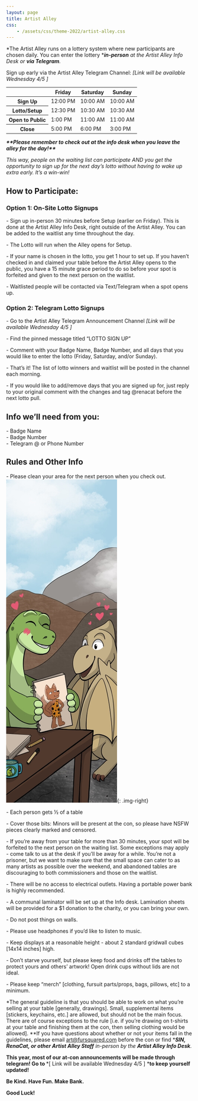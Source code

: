 ```yaml
---
layout: page
title: Artist Alley
css:
    - /assets/css/theme-2022/artist-alley.css
---
```

*The Artist Alley runs on a lottery system where new participants are chosen daily. You can enter the lottery&nbsp;****in-person*** *at the Artist Alley Info Desk or&nbsp;****via Telegram****.*

Sign up early via the Artist Alley Telegram Channel: *\[Link will be available Wednesday 4/5 \]*

<table><thead><tr><th> </th><th>Friday</th><th>Saturday</th><th>Sunday</th></tr></thead><tbody><tr><th>Sign Up</th><td>12:00 PM</td><td>10:00 AM</td><td>10:00 AM</td></tr><tr><th>Lotto/Setup</th><td>12:30 PM</td><td>10:30 AM</td><td>10:30 AM</td></tr><tr><th>Open to Public</th><td>1:00 PM</td><td>11:00 AM</td><td>11:00 AM</td></tr><tr><th>Close</th><td>5:00 PM</td><td>6:00 PM</td><td>3:00 PM</td></tr></tbody></table>

***\*\*Please remember to check out at the info desk when you leave the alley for the day!\*\****

*This way, people on the waiting list can participate AND you get the opportunity to sign up for the next day’s lotto without having to wake up extra early. It’s a win-win!*

## **How to Participate:**

### **Option 1: On-Site Lotto Signups**

\- Sign up in-person 30 minutes before Setup (earlier on Friday). This is done at the Artist Alley Info Desk, right outside of the Artist Alley. You can be added to the waitlist any time throughout the day.

\- The Lotto will run when the Alley opens for Setup.

\- If your name is chosen in the lotto, you get 1 hour to set up. If you haven’t checked in and claimed your table before the Artist Alley opens to the public, you have a 15 minute grace period to do so before your spot is forfeited and given to the next person on the waitlist.

\- Waitlisted people will be contacted via Text/Telegram when a spot opens up.

### **Option 2: Telegram Lotto Signups**

\- Go to the Artist Alley Telegram Announcement Channel *\[Link will be available Wednesday 4/5 \]*

\- Find the pinned message titled “LOTTO SIGN UP”

\- Comment with your Badge Name, Badge Number, and all days that you would like to enter the lotto (Friday, Saturday, and/or Sunday).

\- That’s it! The list of lotto winners and waitlist will be posted in the channel each morning.

\- If you would like to add/remove days that you are signed up for, just reply to your original comment with the changes and tag @renacat before the next lotto pull.

## **Info we’ll need from you:**

\- Badge Name<br>\- Badge Number<br>\- Telegram @ or Phone Number

## **Rules and Other Info**

\- Please clean your area for the next person when you check out.![](/uploads/artist-alley-2023-min-shrunk.jpg){: .img-right}

\- Each person gets ½ of a table

\- Cover those bits: Minors will be present at the con, so please have NSFW pieces clearly marked and censored.

\- If you’re away from your table for more than 30 minutes, your spot will be forfeited to the next person on the waiting list. Some exceptions may apply - come talk to us at the desk if you’ll be away for a while. You’re not a prisoner, but we want to make sure that the small space can cater to as many artists as possible over the weekend, and abandoned tables are discouraging to both commissioners and those on the waitlist.

\- There will be no access to electrical outlets. Having a portable power bank is highly recommended.

\- A communal laminator will be set up at the Info desk. Lamination sheets will be provided for a $1 donation to the charity, or you can bring your own.

\- Do not post things on walls.

\- Please use headphones if you’d like to listen to music.

\- Keep displays at a reasonable height - about 2 standard gridwall cubes \[14x14 inches\] high.&nbsp;

\- Don’t starve yourself, but please keep food and drinks off the tables to protect yours and others’ artwork! Open drink cups without lids are not ideal.

\- Please keep “merch” \[clothing, fursuit parts/props, bags, pillows, etc\] to a minimum.

*The general guideline is that you should be able to work on what you’re selling at your table \[generally, drawings\]. Small, supplemental items \[stickers, keychains, etc.\] are allowed, but should not be the main focus. There are of course exceptions to the rule \[i.e. if you’re drawing on t-shirts at your table and finishing them at the con, then selling clothing would be allowed\].&nbsp;**If you have questions about whether or not your items fall in the guidelines, please email art@fursquared.com before the con or find&nbsp;****SIN, RenaCat, or other Artist Alley Staff*** *in-person by the&nbsp;****Artist Alley Info Desk****.*

**This year, most of our at-con announcements will be made through telegram! Go to&nbsp;***\[ Link will be available Wednesday 4/5 \]&nbsp;***to keep yourself updated!**

**Be Kind. Have Fun. Make Bank.**

**Good Luck!**